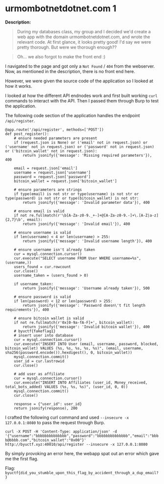 # urmombotnetdotnet.com 1

__Description:__

>During my databases class, my group and I decided we'd create a web app with the domain urmombotnetdotnet.com, and wrote the relevant code. At first glance, it looks pretty good! I'd say we were pretty thorough. But were we thorough enough??

>Oh... we also forgot to make the front end :)

I navigated to the page and got only a `Not Found` / `404` from the webserver.
Now, as mentioned in the description, there is no front end here.

However, we were given the source code of the application so I looked at how it works.

I looked at how the different API endnodes work and first built working `curl` commands to interact with the API.
Then I passed them through Burp to test the application.

The following code section of the application handles the endpoint `/api/register`.

```python3
@app.route('/api/register', methods=['POST'])
def post_register():
    # ensure needed parameters are present
    if (request.json is None) or ('email' not in request.json) or ('username' not in request.json) or ('password' not in request.json) or ('bitcoin_wallet' not in request.json):
        return jsonify({'message': 'Missing required parameters'}), 400

    email = request.json['email']
    username = request.json['username']
    password = request.json['password']
    bitcoin_wallet = request.json['bitcoin_wallet']

    # ensure parameters are strings
    if type(email) is not str or type(username) is not str or type(password) is not str or type(bitcoin_wallet) is not str:
        return jsonify({'message': 'Invalid parameter data'}), 400

    # ensure email is valid
    if not re.fullmatch(r'\b[A-Za-z0-9._+-]+@[A-Za-z0-9.-]+\.[A-Z|a-z]{2,7}\b', email):
        return jsonify({'message': 'Invalid email'}), 400

    # ensure username is valid
    if len(username) < 4 or len(username) > 255:
        return jsonify({'message': 'Invalid username length'}), 400

    # ensure username isn't already taken
    cur = mysql.connection.cursor()
    cur.execute("SELECT username FROM User WHERE username=%s", (username,))
    users_found = cur.rowcount
    cur.close()
    username_taken = (users_found > 0)

    if username_taken:
        return jsonify({'message': 'Username already taken'}), 500

    # ensure password is valid
    if len(password) < 12 or len(password) > 255:
        return jsonify({'message': 'Password doesn\'t fit length requirements'}), 400

    # ensure bitcoin wallet is valid
    if not re.fullmatch(r'0x[0-9a-fA-F]+', bitcoin_wallet):
        return jsonify({'message': 'Invalid bitcoin wallet'}), 400
    # byuctf{fakeflag1}
    # insert user into database
    cur = mysql.connection.cursor()
    cur.execute("INSERT INTO User (email, username, password, blocked, bitcoin_wallet) VALUES (%s, %s, %s, %s, %s)", (email, username, sha256(password.encode()).hexdigest(), 0, bitcoin_wallet))
    mysql.connection.commit()
    user_id = cur.lastrowid
    cur.close()

    # add user as affiliate
    cur = mysql.connection.cursor()
    cur.execute("INSERT INTO Affiliates (user_id, Money_received, total_bots_added) VALUES (%s, %s, %s)", (user_id, 0, 0))
    mysql.connection.commit()
    cur.close()

    response = {"user_id": user_id}
    return jsonify(response), 200
```

I crafted the following curl command and used `--insecure -x 127.0.0.1:8080` to pass the request through Burp.

`curl -X POST -H 'Content-Type: application/json' -d '{"username":"bbbbbbbbbbbbbb","password":"bbbbbbbbbbbbbb","email":"bbbb@bbbb.com","bitcoin_wallet":"0x00"}' http://byuctf.xyz:40010/api/register --insecure -x 127.0.0.1:8080`

By simply provoking an error here, the webapp spat out an error which gave me the first flag.

Flag: `byuctf{did_you_stumble_upon_this_flag_by_accident_through_a_dup_email?}`
